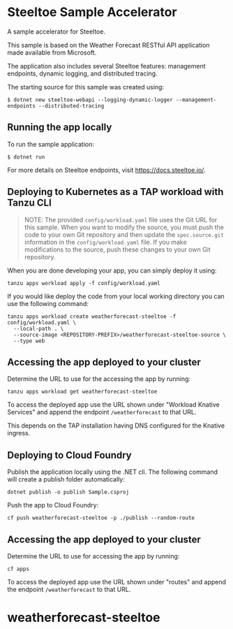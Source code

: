 # Steeltoe Sample Accelerator

A sample accelerator for Steeltoe.

This sample is based on the Weather Forecast RESTful API application made available from Microsoft.

The application also includes several Steeltoe features: management endpoints, dynamic logging, and distributed tracing.

The starting source for this sample was created using:
```
$ dotnet new steeltoe-webapi --logging-dynamic-logger --management-endpoints --distributed-tracing
```

## Running the app locally

To run the sample application:

```
$ dotnet run
```

For more details on Steeltoe endpoints, visit https://docs.steeltoe.io/.

## Deploying to Kubernetes as a TAP workload with Tanzu CLI

> NOTE: The provided `config/workload.yaml` file uses the Git URL for this sample. When you want to modify the source, you must push the code to your own Git repository and then update the `spec.source.git` information in the `config/workload.yaml` file.
If you make modifications to the source, push these changes to your own Git repository.

When you are done developing your app, you can simply deploy it using:

```
tanzu apps workload apply -f config/workload.yaml
```

If you would like deploy the code from your local working directory you can use the following command:

```
tanzu apps workload create weatherforecast-steeltoe -f config/workload.yaml \
  --local-path . \
  --source-image <REPOSITORY-PREFIX>/weatherforecast-steeltoe-source \
  --type web
```

## Accessing the app deployed to your cluster

Determine the URL to use for the accessing the app by running:

```
tanzu apps workload get weatherforecast-steeltoe
```

To access the deployed app use the URL shown under "Workload Knative Services" and append the endpoint `/weatherforecast` to that URL.

This depends on the TAP installation having DNS configured for the Knative ingress.

## Deploying to Cloud Foundry

Publish the application locally using the .NET cli. The following command will create a publish folder automatically:

```
dotnet publish -o publish Sample.csproj
```

Push the app to Cloud Foundry:

```
cf push weatherforecast-steeltoe -p ./publish --random-route
```

## Accessing the app deployed to your cluster

Determine the URL to use for accessing the app by running:

```
cf apps
```

To access the deployed app use the URL shown under "routes" and append the endpoint `/weatherforecast` to that URL.
# weatherforecast-steeltoe
